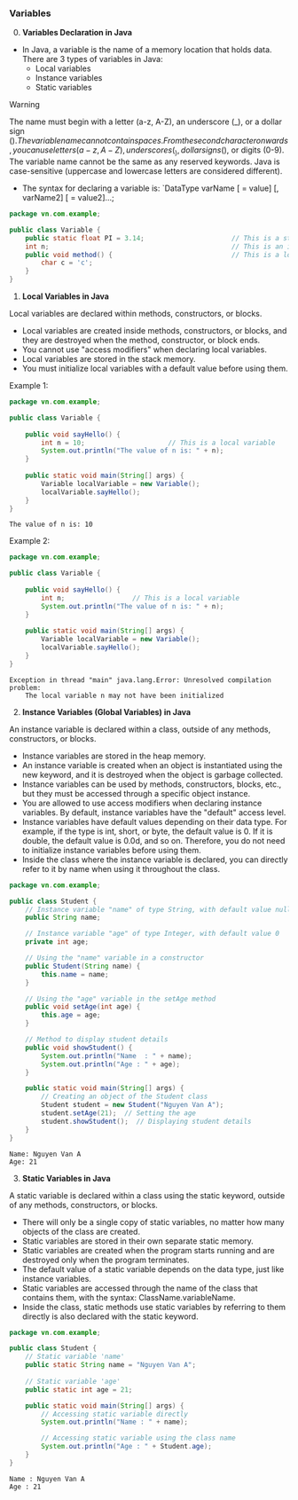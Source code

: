 ### Variables
0. **Variables Declaration in Java**
- In Java, a variable is the name of a memory location that holds data. There are 3 types of variables in Java:
    - Local variables
    - Instance variables
    - Static variables

> [!WARNING]
> The name must begin with a letter (a-z, A-Z), an underscore (_), or a dollar sign ($).
> The variable name cannot contain spaces.
> From the second character onwards, you can use letters (a-z, A-Z), underscores (_), dollar signs ($), or digits (0-9).
> The variable name cannot be the same as any reserved keywords.
> Java is case-sensitive (uppercase and lowercase letters are considered different).

- The syntax for declaring a variable is: `DataType varName [ = value] [, varName2] [ = value2]...;

```Java
package vn.com.example;

public class Variable {
    public static float PI = 3.14;                      // This is a static variable
    int n;                                              // This is an instance variable
    public void method() {                              // This is a local variable
        char c = 'c';
    }
}
```
1. **Local Variables in Java**

Local variables are declared within methods, constructors, or blocks.
- Local variables are created inside methods, constructors, or blocks, and they are destroyed when the method, constructor, or block ends.
- You cannot use "access modifiers" when declaring local variables.
- Local variables are stored in the stack memory.
- You must initialize local variables with a default value before using them.

Example 1:
```java
package vn.com.example;

public class Variable {
     
    public void sayHello() {
        int n = 10;                     // This is a local variable
        System.out.println("The value of n is: " + n);
    }
     
    public static void main(String[] args) {
        Variable localVariable = new Variable();
        localVariable.sayHello();
    }
}
```
```
The value of n is: 10
```
Example 2:
```java
package vn.com.example;

public class Variable {
     
    public void sayHello() {
        int n;                 // This is a local variable
        System.out.println("The value of n is: " + n);
    }
     
    public static void main(String[] args) {
        Variable localVariable = new Variable();
        localVariable.sayHello();
    }
}
```
```
Exception in thread "main" java.lang.Error: Unresolved compilation problem: 
    The local variable n may not have been initialized
```
2. **Instance Variables (Global Variables) in Java**

An instance variable is declared within a class, outside of any methods, constructors, or blocks.
- Instance variables are stored in the heap memory.
- An instance variable is created when an object is instantiated using the new keyword, and it is destroyed when the object is garbage collected.
- Instance variables can be used by methods, constructors, blocks, etc., but they must be accessed through a specific object instance.
- You are allowed to use access modifiers when declaring instance variables. By default, instance variables have the "default" access level.
- Instance variables have default values depending on their data type. For example, if the type is int, short, or byte, the default value is 0. If it is double, the default value is 0.0d, and so on. Therefore, you do not need to initialize instance variables before using them.
- Inside the class where the instance variable is declared, you can directly refer to it by name when using it throughout the class.
```java
package vn.com.example;

public class Student {
    // Instance variable "name" of type String, with default value null
    public String name;

    // Instance variable "age" of type Integer, with default value 0
    private int age;

    // Using the "name" variable in a constructor
    public Student(String name) {
        this.name = name;
    }

    // Using the "age" variable in the setAge method
    public void setAge(int age) {
        this.age = age;
    }

    // Method to display student details
    public void showStudent() {
        System.out.println("Name  : " + name);
        System.out.println("Age : " + age);
    }

    public static void main(String[] args) {
        // Creating an object of the Student class
        Student student = new Student("Nguyen Van A");
        student.setAge(21);  // Setting the age
        student.showStudent();  // Displaying student details
    }
}
```
```
Name: Nguyen Van A
Age: 21
```
3. **Static Variables in Java**

A static variable is declared within a class using the static keyword, outside of any methods, constructors, or blocks.
- There will only be a single copy of static variables, no matter how many objects of the class are created.
- Static variables are stored in their own separate static memory.
- Static variables are created when the program starts running and are destroyed only when the program terminates.
- The default value of a static variable depends on the data type, just like instance variables.
- Static variables are accessed through the name of the class that contains them, with the syntax: ClassName.variableName.
- Inside the class, static methods use static variables by referring to them directly is also declared with the static keyword.
```java
package vn.com.example;

public class Student {
    // Static variable 'name'
    public static String name = "Nguyen Van A";
     
    // Static variable 'age'
    public static int age = 21;

    public static void main(String[] args) {
        // Accessing static variable directly
        System.out.println("Name : " + name);

        // Accessing static variable using the class name
        System.out.println("Age : " + Student.age);
    }
}
```
```
Name : Nguyen Van A
Age : 21
```
